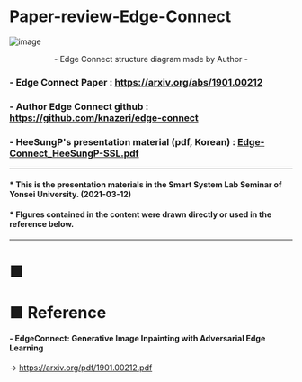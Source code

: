 # Paper-review-Edge-Connect

![image](https://user-images.githubusercontent.com/67678405/122564495-61322680-d080-11eb-9a38-8c9e2d8d9b5c.png)
<div style="text" align="center"> - Edge Connect structure diagram made by Author - </div>

### - Edge Connect Paper : https://arxiv.org/abs/1901.00212
### - Author Edge Connect github : https://github.com/knazeri/edge-connect
### - HeeSungP's presentation material (pdf, Korean) : [Edge-Connect_HeeSungP-SSL.pdf](https://github.com/HeeSungP/Paper-review-Edge-Connect/files/6677160/Edge-Connect_HeeSungP-SSL.pdf)

---
#### * This is the presentation materials in the Smart System Lab Seminar of Yonsei University. (2021-03-12)
#### * FIgures contained in the content were drawn directly or used in the reference below.
---

# ■ 




# ■ Reference
#### - EdgeConnect: Generative Image Inpainting with Adversarial Edge Learning
 -> https://arxiv.org/pdf/1901.00212.pdf
